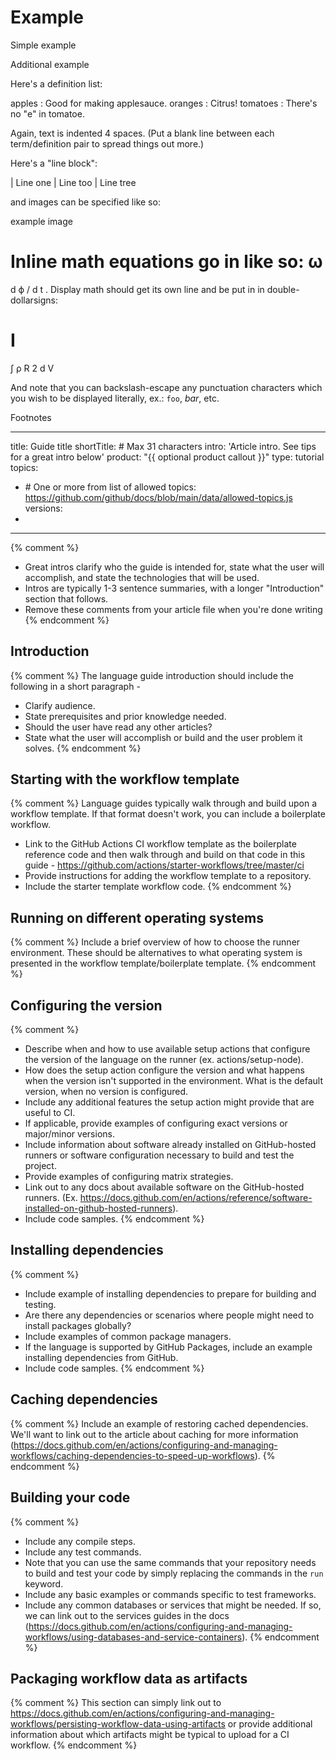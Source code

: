 # Example

Simple example

Additional example

Here's a definition list:

apples : Good for making applesauce. oranges : Citrus! tomatoes : There's no "e" in tomatoe.

Again, text is indented 4 spaces. (Put a blank line between each term/definition pair to spread things out more.)

Here's a "line block":

| Line one | Line too | Line tree

and images can be specified like so:

example image

Inline math equations go in like so: 
ω
=
d
ϕ
/
d
t
. Display math should get its own line and be put in in double-dollarsigns:

I
=
∫
ρ
R
2
d
V

And note that you can backslash-escape any punctuation characters which you wish to be displayed literally, ex.: `foo`, *bar*, etc.

Footnotes


---
title: Guide title
shortTitle: <subject> # Max 31 characters
intro: 'Article intro. See tips for a great intro below'
product: "{{ optional product callout }}"
type: tutorial
topics:
  - <topic> # One or more from list of allowed topics: https://github.com/github/docs/blob/main/data/allowed-topics.js
versions:
  - <version>
---

{% comment %}
- Great intros clarify who the guide is intended for, state what the user will accomplish, and state the technologies that will be used.
- Intros are typically 1-3 sentence summaries, with a longer "Introduction" section that follows.
- Remove these comments from your article file when you're done writing
{% endcomment %}

## Introduction

{% comment %}
The language guide introduction should include the following in a short paragraph -
- Clarify audience.
- State prerequisites and prior knowledge needed.
- Should the user have read any other articles?
- State what the user will accomplish or build and the user problem it solves.
{% endcomment %}

## Starting with the <language> workflow template

{% comment %}
Language guides typically walk through and build upon a workflow template. If that format doesn't work, you can include a boilerplate workflow.
- Link to the GitHub Actions CI workflow template as the boilerplate reference code and then walk through and build on that code in this guide - https://github.com/actions/starter-workflows/tree/master/ci
- Provide instructions for adding the workflow template to a repository.
- Include the starter template workflow code.
{% endcomment %}

## Running on different operating systems

{% comment %}
Include a brief overview of how to choose the runner environment. These should be alternatives to what operating system is presented in the workflow template/boilerplate template.
{% endcomment %}

## Configuring the <language> version

{% comment %}
- Describe when and how to use available setup actions that configure the version of the language on the runner (ex. actions/setup-node).
- How does the setup action configure the version and what happens when the version isn't supported in the environment. What is the default version, when no version is configured.
- Include any additional features the setup action might provide that are useful to CI.
- If applicable, provide examples of configuring exact versions or major/minor versions.
- Include information about software already installed on GitHub-hosted runners or software configuration necessary to build and test the project.
- Provide examples of configuring matrix strategies.
- Link out to any docs about available software on the GitHub-hosted runners. (Ex. https://docs.github.com/en/actions/reference/software-installed-on-github-hosted-runners).
- Include code samples.
{% endcomment %}

## Installing dependencies

{% comment %}
- Include example of installing dependencies to prepare for building and testing.
- Are there any dependencies or scenarios where people might need to install packages globally?
- Include examples of common package managers.
- If the language is supported by GitHub Packages, include an example installing dependencies from GitHub.
- Include code samples.
{% endcomment %}

## Caching dependencies

{% comment %}
Include an example of restoring cached dependencies. We'll want to link out to the article about caching for more information (https://docs.github.com/en/actions/configuring-and-managing-workflows/caching-dependencies-to-speed-up-workflows).
{% endcomment %}

## Building your code

{% comment %}
- Include any compile steps.
- Include any test commands.
- Note that you can use the same commands that your repository needs to build and test your code by simply replacing the commands in the `run` keyword.
- Include any basic examples or commands specific to test frameworks.
- Include any common databases or services that might be needed. If so, we can link out to the services guides in the docs (https://docs.github.com/en/actions/configuring-and-managing-workflows/using-databases-and-service-containers).
{% endcomment %}

## Packaging workflow data as artifacts

{% comment %}
This section can simply link out to https://docs.github.com/en/actions/configuring-and-managing-workflows/persisting-workflow-data-using-artifacts or provide additional information about which artifacts might be typical to upload for a CI workflow.
{% endcomment %}